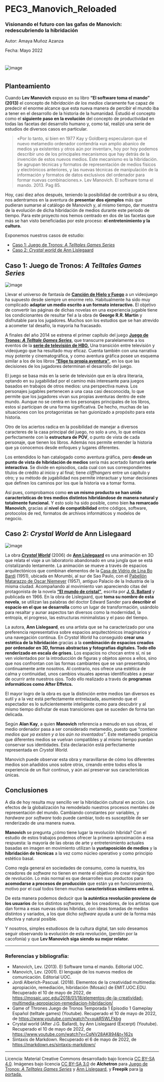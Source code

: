 # PEC3_Manovich_Reloaded
### Visionando el futuro con las gafas de Manovich: redescubriendo la hibridación

Autor: Amaya Muñoz Azanza

Fecha: Mayo 2022

#

![image](https://user-images.githubusercontent.com/104756604/167637953-ecb0f5b9-0751-4a2e-ae7f-09400738d443.png)



#

## Planteamiento
Cuando **Lev Manovich** expuso en su libro **“El software toma el mando” (2013)** el concepto de *hibridación de los medios* claramente fue capaz de predecir el enorme alcance que esta nueva manera de percibir el mundo iba a tener en el desarrollo de la historia de la humanidad. Estudió el concepto como el **siguiente paso en la evolución** del concepto de productividad en todas las facetas del desarrollo humano y, como tal, realizó una serie de estudios de diversos casos en particular.

>«Por lo tanto, si bien en 1977 Kay y Goldberg especularon que el nuevo metamedio ordenador contendría «un amplio abanico de medios ya existentes y otros aún por inventar», hoy por hoy podemos describir uno de los principales mecanismos que hay detrás de la invención de estos nuevos medios. Este mecanismo es la hibridación.
Se agrupan técnicas y formatos de representación de medios físicos y electrónicos anteriores, y las nuevas técnicas de manipulación de la información y formatos de datos exclusivos del ordenador para formar nuevas combinaciones.».
  Lev Manovich. El software toma el mando. 2013. Pag 85.

Hoy, casi diez años después, teniendo la posibilidad de contribuir a su obra, nos adentramos en la aventura de **presentar dos ejemplos** más que pudieran sumarse al catálogo de Manovich y, al mismo tiempo, dar muestra de la evolución de dicha hibridación de medios durante este periodo de tiempo.
Para este proyecto nos hemos centrado en dos de las facetas que más se han visto beneficiadas por este proceso: **el entretenimiento y la cultura.**

Exponemos nuestros casos de estudio:

- [Caso 1: Juego de Tronos: *A Telltales Games Series*](#head1)
- [Caso 2: *Crystal world* de Ann Lislegaard](#head2)

## <a name="head1">Caso 1: Juego de Tronos: *A Telltales Games Series*</a>

![image](https://user-images.githubusercontent.com/104756604/167647256-c156e29a-2df8-402d-99bc-585cf280e785.png)


Llevar el universo de fantasía de [**Canción de Hielo y Fuego**](https://es.wikipedia.org/wiki/Canci%C3%B3n_de_hielo_y_fuego) a un videojuego ha supuesto desde siempre un enorme reto. Habitualmente ha sido muy complicado **adaptar un medio escrito a un formato interactivo.** El objetivo de convertir las páginas de dichas novelas en una experiencia jugable tiene los condicionantes de resultar fiel a la obra de **George R.R. Martin** y disfrutable para los jugadores. Muchos son los estudios que se han atrevido a acometer tal desafío, la mayoría ha fracasado.

A finales del año 2014 se estrena el primer capítulo del juego [**Juego de Tronos:** ***A Telltale Games Series***](https://es.wikipedia.org/wiki/Juego_de_tronos_(videojuego_de_2014)), que transcurre paralelamente a los eventos de la [**serie de televisión de HBO.**](https://es.wikipedia.org/wiki/Game_of_Thrones) Una transición entre televisión y videojuego que ha resultado muy eficaz. Cuenta también con una narrativa muy potente y cinematográfica, y como aventura gráfica posee un esquema similar a los de los libros [**“Elige tu propia aventura”**](https://es.wikipedia.org/wiki/Elige_tu_propia_aventura), en los que las decisiones de los jugadores determinan el desarrollo del juego.

El juego se basa más en la serie de televisión que en la obra literaria, optando en su jugabilidad por el camino más interesante para juegos basados en trabajos de otros medios: una perspectiva nueva. Los personajes jugables pertenecen a una casa casi desconocida, lo que permite que los jugadores vivan sus propias aventuras dentro de este mundo. Aunque no se centra en los personajes principales de los libros, estos sí participan de una forma significativa. De hecho, muchas de las situaciones con los protagonistas se han guionizado a propósito para esta historia.

Otro de los aciertos radica en la posibilidad de manejar a diversos caracteres de la casa principal del juego, no solo a uno, lo que enlaza perfectamente con la **estructura de POV**, o  punto de vista de cada personaje, que tienen los libros. Además nos permite entender la historia que ya conocemos desde enfoques y lugares diferentes.

Los entendidos lo han catalogado como aventura gráfica, pero **desde un punto de vista de hibridación de medios** sería más acertado llamarla **serie interactiva**. Se divide en episodios, cada cual con sus correspondientes títulos de crédito al inicio y al final; tiene *cliffhangers* entre un capítulo y otro; y su método de jugabilidad nos permite interactuar y tomar decisiones que definen los caminos por los que la historia va a tomar forma.

Así pues, comprobamos como **en un mismo producto se han unido características de tres medios distintos hibridándose de manera natural y totalmente funcional.** Y esto solo ha sido posible, como bien **ha remarcado Manovich**, gracias al **nivel de compatibilidad** entre códigos, software, protocolos de red, formatos de archivos informáticos y modelos de negocio.

## <a name="head2">Caso 2: *Crystal World* de Ann Lislegaard</a>
  ![image](https://user-images.githubusercontent.com/104756604/167624945-65a7f385-7328-4e1c-a008-0daaa9884363.png)

  La obra [***Crystal World***](https://www.youtube.com/watch?v=CqNV28AK894) (2006) de [**Ann Lislegaard**](https://en.wikipedia.org/wiki/Ann_Lislegaard) es una animación en 3D que relata el viaje a un laboratorio abandonado en una jungla que se está cristalizando lentamente. La animación se mueve a través de espacios arquitectónicos que combinan elementos de la [Casa de Vidrio de Lina Bo Bardi](https://www.youtube.com/watch?v=8RDMVHuKGN8&t=1s) (1951), ubicada en Morumbi, al sur de Sao Paulo, con el [Pabellón Matarazzo de Oscar Niemeyer](https://www.youtube.com/watch?v=aR-6DpASWwc) (1957), antiguo Palacio de la Industria de la misma ciudad.
  Acompañando al movimiento van apareciendo citas del protagonista de la novela [**“El mundo de cristal”**](https://en.wikipedia.org/wiki/The_Crystal_World), escrita por [**J. G. Ballard**](https://en.wikipedia.org/wiki/J._G._Ballard) y publicada en 1966. En la obra de Lislegaard, que **toma su nombre de esta novela**, se utilizan las palabras del doctor Edward Sander para **describir el espacio en el que se desarrolla** como un lugar de transformación, usándolo para resaltar y aunar aspectos tan diversos como la modernidad, la entropía, el progreso, las estructuras minimalistas y el paso del tiempo.
  
  La autora, **Ann Lislegaard**, es una artista que se ha caracterizado por una preferencia representativa sobre espacios arquitectónicos imaginarios y una navegación continua. En *Crystal World* ha conseguido **crear una estética de la hibridación** gracias a la **combinación de espacios creados por ordenador en 3D, formas abstractas y fotografías digitales. Todo ello renderizado en escala de grises.** Los espacios no chocan entre sí, ni se ven violentados por la introducción de figuras y objetos ajenos a ellos, sino que nos confrontan con las formas cambiantes que se van presentando continuamente ante nosotros. Al contrario, nos ofrece una estética de calma y continuidad, unos cambios visuales apenas identificables a pesar de ocurrir ante nuestros ojos. Todo ello realizado a través de **programas informáticos como After Effetcs.**
  
El mayor logro de la obra es que la distinción entre medios tan diversos es sutil y a la vez está perfectamente entrelazada, asumiendo que el espectador es lo suficientemente inteligente como para descubrir y al mismo tiempo disfrutar de esas transiciones que se suceden de forma tan delicada. 

Según **Alan Kay**, a quien **Manovich** referencia a menudo en sus obras, el medio ordenador pasa a ser considerado metamedio, puesto que *“contiene medios que ya existen y a los aún no inventados”*. Este metamedio propicia que diferentes medios se vuelvan compatibles y al mismo tiempo puedan conservar sus identidades. Esta declaración está perfectamente representada en *Crystal World.*

Manovich puede observar esta obra y maravillarse de cómo los diferentes medios son añadidos unos sobre otros, creando entre todos ellos la experiencia de un fluir continuo, y aún así preservar sus características únicas.

  
  ## Conclusiones
  
 A día de hoy resulta muy sencillo ver la hibridación cultural en acción. Los efectos de la globalización ha remodelado nuestros procesos mentales de representación del mundo. Cambiando constantes por variables, y *hardware* por *software* todo puede cambiar, todo es susceptible de ser renderizado de una manera nueva.
 
**Manovich** se pregunta ¿cómo tiene lugar la revolución híbrida? Con el estudio de estos trabajos podemos ofrecer la primera aproximación a esa respuesta: la mayoría de las obras de arte y entretenimiento actuales basadas en  imagen en movimiento utilizan la **yuxtaposición de medios** y la **hibridación de técnicas** a la vez como núcleo operativo y como principio estético basal.

Como regla general en sociedades de consumo, como la nuestra, los creadores de *software* no tienen en mente el objetivo de crear ningún tipo de revolución. Lo más normal es que desarrollen sus productos para **acomodarse a procesos de producción** que están ya en funcionamiento, motivo por el cual todos tienen muchas **características similares entre sí.** 


De esta manera podemos deducir que **la auténtica revolución proviene de los usuarios** de los distintos *softwares*, de los creadores, de los artistas que dan forma a esas nuevas obras híbridas, con ideas tomadas de medios distintos y variados, a los que dicho *software* ayuda a unir de la forma más efectiva y natural posible.


Y nosotros, simples estudiosos de la cultura digital, tan solo deseamos seguir observando la evolución de esta revolución, (perdón por la cacofonía) y que **Lev Manovich siga siendo su mejor relator.**


***


### Referencias y bibliografía:
- Manovich, Lev. (2013). El Software toma el mando. Editorial UOC.
- Manovich, Lev. (2001). El lenguaje de los nuevos medios de comunicación. Editorial UOC.
- Jordi Alberich-Pascual. (2018). Elementos de la creatividad multimedia: apropiación, remediación, hibridación (Mosaic) de EMIT.UOC.EDU. Recuperado el 10 de mayo de 2022, de https://mosaic.uoc.edu/2018/01/18/elementos-de-la-creatividad-multimedia-apropiacion-remediacion-hibridacion/
- Game of Thrones Juego de Tronos Temporada 1 Episodio 1 Gameplay Español (telltale games) (Youtube). Recuperado el 10 de mayo de 2022, de https://www.youtube.com/watch?v=xukR5WLFkbg
- Crystal world (After J.G. Ballard), by Ann Lislegaard (Excerpt) (Youtube). Recuperado el 10 de mayo de 2022, de https://www.youtube.com/watch?v=CqNV28AK894&t=162s
- Sintaxis de Markdown. Recuperado el 6 de mayo de 2022, de https://markdown.es/sintaxis-markdown/

---

Licencia: Material Creative Commons desarrollado bajo licencia [CC BY-SA 4.0](https://creativecommons.org/licenses/by-sa/4.0/deed.es). Imágenes bajo licencia [CC BY-SA 3.0](https://creativecommons.org/licenses/by-sa/3.0/) de **Alchetron** para [Juego de Tronos: *A Telltales Games Series*](https://alchetron.com/Game-of-Thrones-(2014-video-game)) y [Ann Lislegaard](https://alchetron.com/Ann-Lislegaard), y **Freepik** para [la portada.](https://www.freepik.es/vector-gratis/media-flat-set_2868633.htm#query=medios&position=4&from_view=search)
